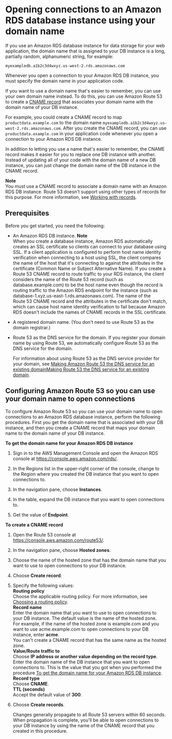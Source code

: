 # Opening connections to an Amazon RDS database instance using your domain name<a name="routing-to-rds-db"></a>

If you use an Amazon RDS database instance for data storage for your web application, the domain name that is assigned to your DB instance is a long, partially random, alphanumeric string, for example:

`myexampledb.a1b2c3d4wxyz.us-west-2.rds.amazonaws.com`

Whenever you open a connection to your Amazon RDS DB instance, you must specify the domain name in your application code\. 

If you want to use a domain name that's easier to remember, you can use your own domain name instead\. To do this, you can use Amazon Route 53 to create a [CNAME record](https://docs.aws.amazon.com/Route53/latest/DeveloperGuide/resource-record-sets-choosing-alias-non-alias.html) that associates your domain name with the domain name of your DB instance\.

For example, you could create a CNAME record to map `productdata.example.com` to the domain name `myexampledb.a1b2c3d4wxyz.us-west-2.rds.amazonaws.com`\. After you create the CNAME record, you can use `productdata.example.com` in your application code whenever you open a connection to your Amazon RDS DB instance\.

In addition to letting you use a name that's easier to remember, the CNAME record makes it easier for you to replace one DB instance with another\. Instead of updating all of your code with the domain name of a new DB instance, you can just change the domain name of the DB instance in the CNAME record\.

**Note**  
You must use a CNAME record to associate a domain name with an Amazon RDS DB instance\. Route 53 doesn't support using other types of records for this purpose\. For more information, see [Working with records](rrsets-working-with.md)\.

## Prerequisites<a name="routing-to-rds-db-prerequisites"></a>

Before you get started, you need the following:
+ An Amazon RDS DB instance\.
**Note**  
When you create a database instance, Amazon RDS automatically creates an SSL certificate so clients can connect to your database using SSL\. If a client application is configured to perform host name identity verification when connecting to a host using SSL, the client compares the name of the host that it's connecting to against the attributes in the certificate \(Common Name or Subject Alternative Name\)\. If you create a Route 53 CNAME record to route traffic to your RDS instance, the client considers the name of the Route 53 record \(such as database\.example\.com\) to be the host name even though the record is routing traffic to the Amazon RDS endpoint for the instance \(such as database\-1\.xyz\.us\-east\-1\.rds\.amazonaws\.com\)\. The name of the Route 53 CNAME record and the attributes in the certificate don't match, which can cause host name identity verification to fail because Amazon RDS doesn't include the names of CNAME records in the SSL certificate\.
+ A registered domain name\. \(You don't need to use Route 53 as the domain registrar\.\)
+ Route 53 as the DNS service for the domain\. If you register your domain name by using Route 53, we automatically configure Route 53 as the DNS service for the domain\. 

  For information about using Route 53 as the DNS service provider for your domain, see [Making Amazon Route 53 the DNS service for an existing domainMaking Route 53 the DNS service for an existing domain](MigratingDNS.md)\.

## Configuring Amazon Route 53 so you can use your domain name to open connections<a name="routing-to-rds-db-procedures"></a>

To configure Amazon Route 53 so you can use your domain name to open connections to an Amazon RDS database instance, perform the following procedures\. First you get the domain name that is associated with your DB instance, and then you create a CNAME record that maps your domain name to the domain name of your DB instance\.<a name="routing-to-rds-db-get-instance-domain-name-procedure"></a>

**To get the domain name for your Amazon RDS DB instance**

1. Sign in to the AWS Management Console and open the Amazon RDS console at [https://console\.aws\.amazon\.com/rds/](https://console.aws.amazon.com/rds/)\.

1. In the Regions list in the upper\-right corner of the console, change to the Region where you created the DB instance that you want to open connections to\.

1. In the navigation pane, choose **Instances**\.

1. In the table, expand the DB instance that you want to open connections to\.

1. Get the value of **Endpoint**\.<a name="routing-to-rds-db-create-cname-procedure"></a>

**To create a CNAME record**

1. Open the Route 53 console at [https://console\.aws\.amazon\.com/route53/](https://console.aws.amazon.com/route53/)\.

1. In the navigation pane, choose **Hosted zones**\.

1. Choose the name of the hosted zone that has the domain name that you want to use to open connections to your DB instance\.

1. Choose **Create record**\.

1. Specify the following values:  
**Routing policy**  
Choose the applicable routing policy\. For more information, see [Choosing a routing policy](routing-policy.md)\.  
**Record name**  
Enter the domain name that you want to use to open connections to your DB instance\. The default value is the name of the hosted zone\.  
For example, if the name of the hosted zone is example\.com and you want to use acme\.example\.com to open connections to your DB instance, enter **acme**\.  
You can't create a CNAME record that has the same name as the hosted zone\.  
**Value/Route traffic to**  
Choose **IP address or another value depending on the record type**\.   
Enter the domain name of the DB instance that you want to open connections to\. This is the value that you got when you performed the procedure [To get the domain name for your Amazon RDS DB instance](#routing-to-rds-db-get-instance-domain-name-procedure)\.  
**Record type**  
Choose **CNAME**\.  
**TTL \(seconds\)**  
Accept the default value of **300**\.

1. Choose **Create records**\.

   Changes generally propagate to all Route 53 servers within 60 seconds\. When propagation is complete, you'll be able to open connections to your DB instance by using the name of the CNAME record that you created in this procedure\.